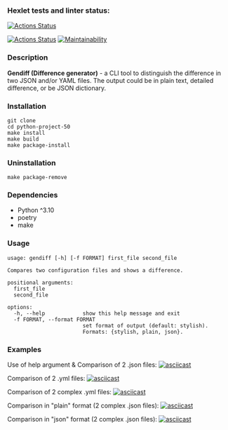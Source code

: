 ### Hexlet tests and linter status:
[![Actions Status](https://github.com/Deln0r/python-project-50/workflows/hexlet-check/badge.svg)](https://github.com/Deln0r/python-project-50/actions)

[![Actions Status](https://github.com/Deln0rpython-project-50/actions/workflows/pyci.yml/badge.svg)](https://github.com/DREU007/python-project-50/actions)
[![Maintainability](https://api.codeclimate.com/v1/badges/f7cbfec6c082003cfec9/maintainability)](https://codeclimate.com/github/Deln0r/python-project-50/maintainability)

### Description
**Gendiff (Difference generator)** - a CLI tool to distinguish the difference in two JSON and/or YAML files. The output could be in plain text, detailed difference, or be JSON dictionary.

### Installation
```
git clone 
cd python-project-50
make install
make build
make package-install
```

### Uninstallation
```
make package-remove
```

### Dependencies
* Python ^3.10
* poetry
* make

### Usage
```
usage: gendiff [-h] [-f FORMAT] first_file second_file

Compares two configuration files and shows a difference.

positional arguments:
  first_file
  second_file

options:
  -h, --help            show this help message and exit
  -f FORMAT, --format FORMAT
                        set format of output (default: stylish).
                        Formats: {stylish, plain, json}.

```



### Examples

Use of help argument & Comparison of 2 .json files:
[![asciicast](https://asciinema.org/a/fAnxnQu0GNGMY7b1dalsxqGcr.svg)](https://asciinema.org/a/fAnxnQu0GNGMY7b1dalsxqGcr)


Comparison of 2 .yml files:
[![asciicast](https://asciinema.org/a/565610.svg)](https://asciinema.org/a/565610)


Comparison of 2 complex .yml files:
[![asciicast](https://asciinema.org/a/kjPBDAVVb2OBQeDZb1UKdBdQs.svg)](https://asciinema.org/a/kjPBDAVVb2OBQeDZb1UKdBdQs)


Comparison in "plain" format (2 complex .json files):
[![asciicast](https://asciinema.org/a/571593.svg)](https://asciinema.org/a/571593)


Comparison in "json" format (2 complex .json files):
[![asciicast](https://asciinema.org/a/571702.svg)](https://asciinema.org/a/571702)